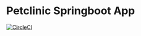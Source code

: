 # Petclinic Springboot App
[![CircleCI](https://circleci.com/gh/giorgiofrittoli/testrecipespringboot.svg?style=svg)](https://circleci.com/gh/giorgiofrittoli/testrecipespringboot)


